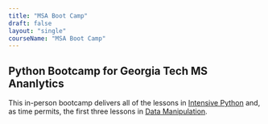 ```yaml
---
title: "MSA Boot Camp"
draft: false
layout: "single"
courseName: "MSA Boot Camp"
---
```


<h2>Python Bootcamp for Georgia Tech MS Ananlytics</h2>

This in-person bootcamp delivers all of the lessons in [Intensive Python](../intensive-python) and, as time permits, the first three lessons in [Data Manipulation](../data-manipulation).
